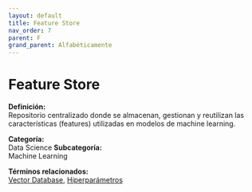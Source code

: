 ```yaml
---
layout: default
title: Feature Store
nav_order: 7
parent: F
grand_parent: Alfabéticamente
---
```


# Feature Store

**Definición:**  
Repositorio centralizado donde se almacenan, gestionan y reutilizan las características (features) utilizadas en modelos de machine learning.

**Categoría:**  
Data Science 
**Subcategoría:**  
Machine Learning

**Términos relacionados:**  
[Vector Database](https://maleniski.github.io/diccionario-angl-tec-mx/docs/alfabeticamente/V/vector-database.html), [Hiperparámetros](https://maleniski.github.io/diccionario-angl-tec-mx/docs/alfabeticamente/H/hiperparmetros.html)
